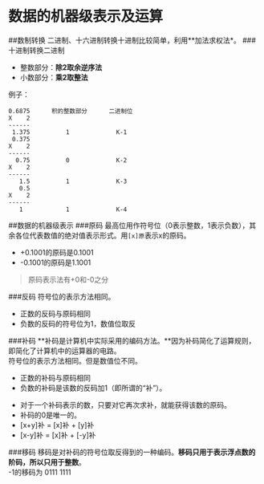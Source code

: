 数据的机器级表示及运算
=================
##数制转换
二进制、十六进制转换十进制比较简单，利用**加法求权法*。
###十进制转换二进制
* 整数部分：**除2取余逆序法**
* 小数部分：**乘2取整法**

例子：
```
0.6875		积的整数部分		二进制位
X    2
------
 1.375		    1			  K-1
 0.375
X    2
------
  0.75		    0			  K-2
X    2
------
   1.5		    1			  K-3
   0.5
X    2
------
   1  		    1			  K-4
```
##数据的机器级表示
###原码
最高位用作符号位（0表示整数，1表示负数），其余各位代表数值的绝对值表示形式。用`[x]原`表示x的原码。
* +0.1001的原码是0.1001
* -0.1001的原码是1.1001

>原码表示法有+0和-0之分

###反码
符号位的表示方法相同。
* 正数的反码与原码相同
* 负数的反码的符号位为1，数值位取反

###补码
**补码是计算机中实际采用的编码方法。**因为补码简化了运算规则，即简化了计算机中的运算器的电路。  
符号位的表示方法相同。但是数值位不同。
* 正数的补码与原码相同
* 负数的补码是该数的反码加1（即所谓的“补”）。

>
* 对于一个补码表示的数，只要对它再次求补，就能获得该数的原码。
* 补码的0是唯一的。
* [x+y]补 = [x]补 + [y]补
* [x-y]补 = [x]补 + [-y]补

###移码
移码是对补码的符号位取反得到的一种编码。**移码只用于表示浮点数的阶码，所以只用于整数**。  
-1的移码为 0111 1111
